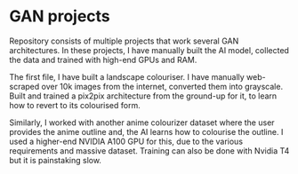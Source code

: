# GAN projects

Repository consists of multiple projects that work several GAN architectures. In these projects, I have manually built the AI model, collected the data and trained with high-end GPUs and RAM.

The first file, I have built a landscape colouriser. I have manually web-scraped over 10k images from the internet, converted them into grayscale. Built and trained a pix2pix architecture from the ground-up for it, to learn how to revert to its colourised form. 

Similarly, I worked with another anime colourizer dataset where the user provides the anime outline and, the AI learns how to colourise the outline. I used a higher-end NVIDIA A100 GPU for this, due to the various requirements and massive dataset. Training can also be done with Nvidia T4 but it is painstaking slow.

